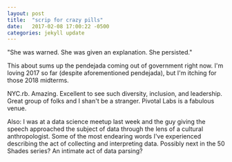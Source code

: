 ```yaml
---
layout: post
title:  "scrip for crazy pills"
date:   2017-02-08 17:00:22 -0500
categories: jekyll update
---
```


"She was warned. She was given an explanation. She persisted."

This about sums up the pendejada coming out of government right now. I'm 
loving 2017 so far (despite aforementioned pendejada), but I'm itching 
for those 2018 midterms. 

NYC.rb. Amazing. Excellent to see such diversity, inclusion, and leadership.
Great group of folks and I shan't be a stranger. Pivotal Labs is a fabulous
venue. 

Also: I was at a data science meetup last week and the guy giving the speech
approached the subject of data through the lens of a cultural anthropologist.
Some of the most endearing words I've experienced describing the act of collecting
and interpreting data. Possibly next in the 50 Shades series? An intimate act
of data parsing?
